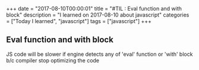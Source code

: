 +++
date = "2017-08-10T00:00:01"
title = "#TIL : Eval function and with block"
description = "I learned on 2017-08-10 about javascript"
categories = ["Today I learned", "javascript"]
tags = ["javascript"]
+++



## Eval function and with block

JS code will be slower if engine detects any of 'eval' function or 'with' block b/c compiler stop optimizing the code
